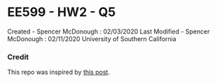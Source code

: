 # EE599 - HW2 - Q5
Created - Spencer McDonough : 02/03/2020
Last Modified - Spencer McDonough : 02/11/2020
University of Southern California

### Credit

This repo was inspired by [this post](https://github.com/ourarash/cpp-template).
